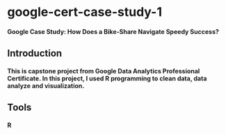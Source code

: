 # google-cert-case-study-1

#### Google Case Study: How Does a Bike-Share Navigate Speedy Success?

## Introduction
#### This is capstone project from Google Data Analytics Professional Certificate. In this project, I used R programming to clean data, data analyze and visualization.

## Tools
#### R
